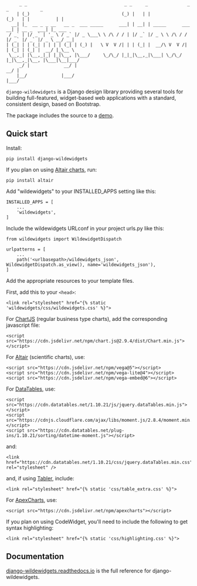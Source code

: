 ```
     _ _                                     _ _     _               _     _            _       
    | (_)                                   (_) |   | |             (_)   | |          | |      
  __| |_  __ _ _ __   __ _  ___ _____      ___| | __| | _____      ___  __| | __ _  ___| |_ ___ 
 / _` | |/ _` | '_ \ / _` |/ _ \___\ \ /\ / / | |/ _` |/ _ \ \ /\ / / |/ _` |/ _` |/ _ \ __/ __|
| (_| | | (_| | | | | (_| | (_) |   \ V  V /| | | (_| |  __/\ V  V /| | (_| | (_| |  __/ |_\__ \
 \__,_| |\__,_|_| |_|\__, |\___/     \_/\_/ |_|_|\__,_|\___| \_/\_/ |_|\__,_|\__, |\___|\__|___/
     _/ |             __/ |                                                   __/ |             
    |__/             |___/                                                   |___/              
```

`django-wildewidgets` is a Django design library providing several tools for building
full-featured, widget-based web applications with a standard, consistent design, based 
on Bootstrap.

The package includes the source to a [demo](https://wildewidgets.caltech.edu).

## Quick start

Install:

    pip install django-wildewidgets

If you plan on using [Altair charts](https://github.com/altair-viz/altair), run:

    pip install altair

Add "wildewidgets" to your INSTALLED_APPS setting like this:

    INSTALLED_APPS = [
        ...
        'wildewidgets',
    ]


Include the wildewidgets URLconf in your project urls.py like this:

    from wildewidgets import WildewidgetDispatch

    urlpatterns = [
        ...
        path('<urlbasepath>/wildewidgets_json', WildewidgetDispatch.as_view(), name='wildewidgets_json'),
    ]


Add the appropriate resources to your template files.

First, add this to your `<head>`:

    <link rel="stylesheet" href="{% static 'wildewidgets/css/wildewidgets.css' %}"> 

For [ChartJS](https://www.chartjs.org/) (regular business type charts), add the corresponding javascript file:

    <script src="https://cdn.jsdelivr.net/npm/chart.js@2.9.4/dist/Chart.min.js"></script> 

For [Altair](https://github.com/altair-viz/altair) (scientific charts), use:

    <script src="https://cdn.jsdelivr.net/npm/vega@5"></script>
    <script src="https://cdn.jsdelivr.net/npm/vega-lite@4"></script>
    <script src="https://cdn.jsdelivr.net/npm/vega-embed@6"></script>  

For [DataTables](https://github.com/DataTables/DataTables), use:

    <script src="https://cdn.datatables.net/1.10.21/js/jquery.dataTables.min.js"></script>
    <script src="https://cdnjs.cloudflare.com/ajax/libs/moment.js/2.8.4/moment.min.js"></script>
    <script src="https://cdn.datatables.net/plug-ins/1.10.21/sorting/datetime-moment.js"></script>

and:

    <link href="https://cdn.datatables.net/1.10.21/css/jquery.dataTables.min.css" rel="stylesheet" />

and, if using [Tabler](https://tabler.io), include:

    <link rel="stylesheet" href="{% static 'css/table_extra.css' %}"> 

For [ApexCharts](https://apexcharts.com), use:

    <script src="https://cdn.jsdelivr.net/npm/apexcharts"></script>

If you plan on using CodeWidget, you'll need to include the following to get syntax highlighting:

    <link rel="stylesheet" href="{% static 'css/highlighting.css' %}"> 

## Documentation

[django-wildewidgets.readthedocs.io](http://django-wildewidgets.readthedocs.io/) is the full
reference for django-wildewidgets.
